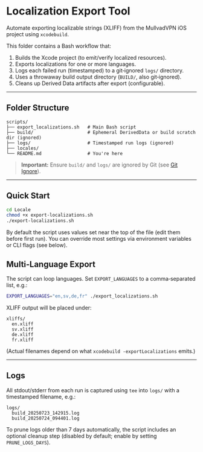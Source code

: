 # Localization Export Tool

Automate exporting localizable strings (XLIFF) from the MullvadVPN iOS project using `xcodebuild`.

This folder contains a Bash workflow that:

1. Builds the Xcode project (to emit/verify localized resources).
2. Exports localizations for one or more languages.
3. Logs each failed run (timestamped) to a git‑ignored `logs/` directory.
4. Uses a throwaway build output directory (`BUILD/`, also git‑ignored).
5. Cleans up Derived Data artifacts after export (configurable).

---

## Folder Structure

```
scripts/
├── export_localizations.sh   # Main Bash script
├── build/                    # Ephemeral DerivedData or build scratch dir (ignored)
├── logs/                     # Timestamped run logs (ignored)
├── locales/ 
└── README.md                 # You're here
```

> **Important:** Ensure `build/` and `logs/` are ignored by Git (see [Git Ignore](#git-ignore)).

---

## Quick Start

```bash
cd Locale
chmod +x export-localizations.sh
./export-localizations.sh
```

By default the script uses values set near the top of the file (edit them before first run). You can override most settings via environment variables or CLI flags (see below).


## Multi‑Language Export

The script can loop languages. Set `EXPORT_LANGUAGES` to a comma‑separated list, e.g.:

```bash
EXPORT_LANGUAGES="en,sv,de,fr" ./export_localizations.sh
```

XLIFF output will be placed under:

```
xliffs/
  en.xliff
  sv.xliff
  de.xliff
  fr.xliff
```

(Actual filenames depend on what `xcodebuild -exportLocalizations` emits.)

---

## Logs

All stdout/stderr from each run is captured using `tee` into `logs/` with a timestamped filename, e.g.:

```
logs/
  build_20250723_142915.log
  build_20250724_094401.log
```

To prune logs older than 7 days automatically, the script includes an optional cleanup step (disabled by default; enable by setting `PRUNE_LOGS_DAYS`).

